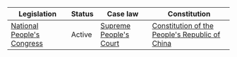 | Legislation | Status | Case law | Constitution |
|---|---|---|---|
| [National People's Congress](http://www.npc.gov.cn/) | Active | [Supreme People's Court](http://www.court.gov.cn/) | [Constitution of the People's Republic of China](http://www.npc.gov.cn/englishnpc/constitutions/2004-03/14/content_1002949.htm) |